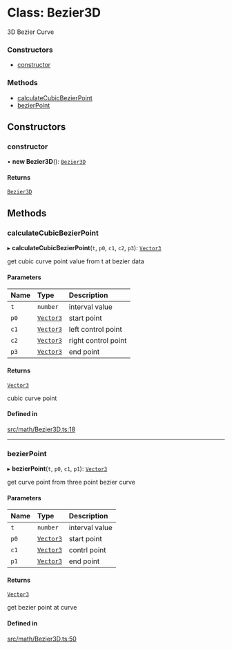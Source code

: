 # Class: Bezier3D

3D Bezier Curve

### Constructors

- [constructor](Bezier3D.md#constructor)

### Methods

- [calculateCubicBezierPoint](Bezier3D.md#calculatecubicbezierpoint)
- [bezierPoint](Bezier3D.md#bezierpoint)

## Constructors

### constructor

• **new Bezier3D**(): [`Bezier3D`](Bezier3D.md)

#### Returns

[`Bezier3D`](Bezier3D.md)

## Methods

### calculateCubicBezierPoint

▸ **calculateCubicBezierPoint**(`t`, `p0`, `c1`, `c2`, `p3`): [`Vector3`](Vector3.md)

get cubic curve point value from t at bezier data

#### Parameters

| Name | Type | Description |
| :------ | :------ | :------ |
| `t` | `number` | interval value |
| `p0` | [`Vector3`](Vector3.md) | start point |
| `c1` | [`Vector3`](Vector3.md) | left control point |
| `c2` | [`Vector3`](Vector3.md) | right control point |
| `p3` | [`Vector3`](Vector3.md) | end point |

#### Returns

[`Vector3`](Vector3.md)

cubic curve point

#### Defined in

[src/math/Bezier3D.ts:18](https://github.com/Orillusion/orillusion/blob/main/src/math/Bezier3D.ts#L18)

___

### bezierPoint

▸ **bezierPoint**(`t`, `p0`, `c1`, `p1`): [`Vector3`](Vector3.md)

get curve point from three point bezier curve

#### Parameters

| Name | Type | Description |
| :------ | :------ | :------ |
| `t` | `number` | interval value |
| `p0` | [`Vector3`](Vector3.md) | start point |
| `c1` | [`Vector3`](Vector3.md) | contrl point |
| `p1` | [`Vector3`](Vector3.md) | end point |

#### Returns

[`Vector3`](Vector3.md)

get bezier point at curve

#### Defined in

[src/math/Bezier3D.ts:50](https://github.com/Orillusion/orillusion/blob/main/src/math/Bezier3D.ts#L50)
